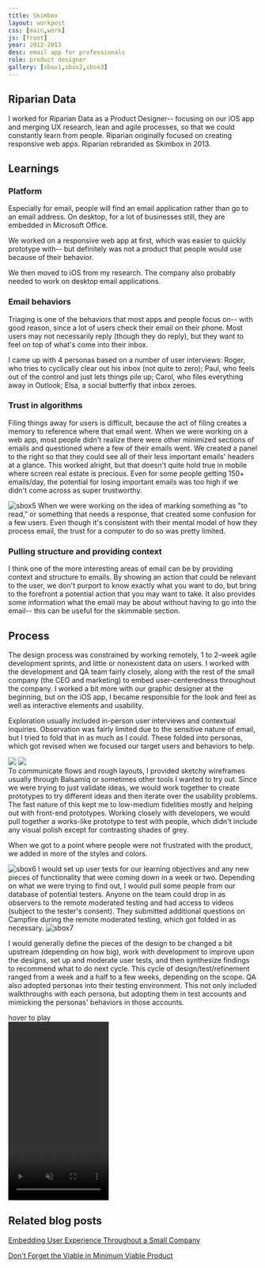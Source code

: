 ```yaml
---
title: Skimbox
layout: workpost
css: [main,work]
js: [front]
year: 2012-2013
desc: email app for professionals
role: product designer
gallery: [sbox1,sbox2,sbox3]
---
```


## Riparian Data
I worked for Riparian Data as a Product Designer-- focusing on our iOS app and merging UX research, lean and agile processes, so that we could constantly learn from people. Riparian originally focused on creating responsive web apps. Riparian rebranded as Skimbox in 2013.

## Learnings
### Platform
Especially for email, people will find an email application rather than go to an email address. On desktop, for a lot of businesses still, they are embedded in Microsoft Office.

We worked on a responsive web app at first, which was easier to quickly prototype with-- but definitely was not a product that people would use because of their behavior.

We then moved to iOS from my research. The company also probably needed to work on desktop email applications.
### Email behaviors
Triaging is one of the behaviors that most apps and people focus on-- with good reason, since a lot of users check their email on their phone. Most users may not necessarily reply (though they do reply), but they want to feel on top of what's come into their inbox. 

I came up with 4 personas based on a number of user interviews: Roger, who tries to cyclically clear out his inbox (not quite to zero); Paul, who feels out of the control and just lets things pile up; Carol, who files everything away in Outlook; Elsa, a social butterfly that inbox zeroes.
### Trust in algorithms
Filing things away for users is difficult, because the act of filing creates a memory to reference where that email went. When we were working on a web app, most people didn't realize there were other minimized sections of emails and questioned where a few of their emails went. We created a panel to the right so that they could see all of their less important emails' headers at a glance. This worked alright, but that doesn't quite hold true in mobile where screen real estate is precious. Even for some people getting 150+ emails/day, the potential for losing important emails was too high if we didn't come across as super trustworthy.

![sbox5](/images/portfolio/sbox5.png) When we were working on the idea of marking something as "to read," or something that needs a response, that created some confusion for a few users. Even though it's consistent with their mental model of how they process email, the trust for a computer to do so was pretty limited.
### Pulling structure and providing context
I think one of the more interesting areas of email can be by providing context and structure to emails. By showing an action that could be relevant to the user, we don't purport to know exactly what you want to do, but bring to the forefront a potential action that you may want to take. It also provides some information what the email may be about without having to go into the email-- this can be useful for the skimmable section. 
## Process
The design process was constrained by working remotely, 1 to 2-week agile development sprints, and little or nonexistent data on users. I worked with the development and QA team fairly closely, along with the rest of the small company (the CEO and marketing) to embed user-centeredness throughout the company. I worked a bit more with our graphic designer at the beginning, but on the iOS app, I became responsible for the look and feel as well as interactive elements and usability.

Exploration usually included in-person user interviews and contextual inquiries. Observation was fairly limited due to the sensitive nature of email, but I tried to fold that in as much as I could. These folded into personas, which got revised when we focused our target users and behaviors to help.

<div class="sketches">
	<img src="/images/portfolio/sketchsbox1.jpg">
	<img src="/images/portfolio/sketchsbox2.jpg">
</div>
To communicate flows and rough layouts, I provided sketchy wireframes usually through Balsamiq or sometimes other tools I wanted to try out. Since we were trying to just validate ideas, we would work together to create prototypes to try different ideas and then iterate over the usability problems. The fast nature of this kept me to low-medium fidelities mostly and helping out with front-end prototypes. Working closely with developers, we would pull together a works-like prototype to test with people, which didn't include any visual polish except for contrasting shades of grey.

When we got to a point where people were not frustrated with the product, we added in more of the styles and colors.

![sbox6](/images/portfolio/sbox6.png)
I would set up user tests for our learning objectives and any new pieces of functionality that were coming down in a week or two. Depending on what we were trying to find out, I would pull some people from our database of potential testers. Anyone on the team could drop in as observers to the remote moderated testing and had access to videos (subject to the tester's consent). They submitted additional questions on Campfire during the remote moderated testing, which got folded in as necessary.
![sbox7](/images/portfolio/sbox7.png)

I would generally define the pieces of the design to be changed a bit upstream (depending on how big), work with development to improve upon the designs, set up and moderate user tests, and then synthesize findings to recommend what to do next cycle. This cycle of design/test/refinement ranged from a week and a half to a few weeks, depending on the scope. QA also adopted personas into their testing environment. This not only included walkthroughs with each persona, but adopting them in test accounts and mimicking the personas' behaviors in those accounts. 

<div class="screenshots" onMouseOver="playVideo('riparian');" onMouseOut="pauseVideo('riparian');">
    <div id="pulse-riparian" class="hoveronme"></div>
    <div id="hover-riparian" class="hoverlabel">hover to play</div>
    <video width="203" id="riparianvideo" height="360" loop muted>
        <source src="/images/riparianvideo.mp4" type="video/mp4">
        <source src="/image/riparianvideo.oggtheora.ogv" type="video/ogg">
    </video>
</div>

## Related blog posts
[Embedding User Experience Throughout a Small Company](/work/2012/10/21/embedding-ux)

[Don't Forget the Viable in Minimum Viable Product](/work/2013/12/30/mviablep)